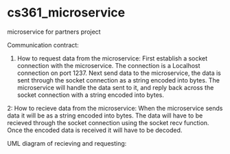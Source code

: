 # cs361_microservice
microservice for partners project

Communication contract:
1. How to request data from the microservice: First establish a socket connection with the microservice. The connection is a Localhost connection on port 1237. Next send data to the microservice, the data is sent through the socket connection as a string encoded into bytes. The microservice will handle the data sent to it, and reply back across the socket connection with a string encoded into bytes.

2: How to recieve data from the microservice: When the microservice sends data it will be as a string encoded into bytes. The data will have to be recieved through the socket connection using the socket recv function. Once the encoded data is received it will have to be decoded.

UML diagram of recieving and requesting:


